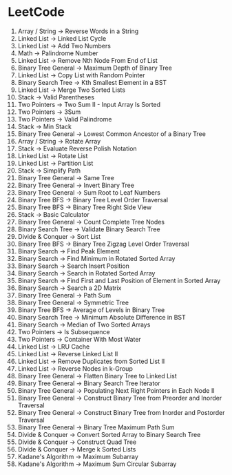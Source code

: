 # LeetCode
1) Array / String -> Reverse Words in a String
2) Linked List -> Linked List Cycle
3) Linked List -> Add Two Numbers   
4) Math -> Palindrome Number
5) Linked List -> Remove Nth Node From End of List
6) Binary Tree General -> Maximum Depth of Binary Tree
7) Linked List -> Copy List with Random Pointer
8) Binary Search Tree -> Kth Smallest Element in a BST
9) Linked List -> Merge Two Sorted Lists
10) Stack -> Valid Parentheses
11) Two Pointers -> Two Sum II - Input Array Is Sorted
12) Two Pointers -> 3Sum
13) Two Pointers -> Valid Palindrome
14) Stack -> Min Stack
15) Binary Tree General -> Lowest Common Ancestor of a Binary Tree
16) Array / String -> Rotate Array
17) Stack -> Evaluate Reverse Polish Notation
18) Linked List -> Rotate List
19) Linked List -> Partition List
20) Stack -> Simplify Path
21) Binary Tree General -> Same Tree
22) Binary Tree General -> Invert Binary Tree
23) Binary Tree General -> Sum Root to Leaf Numbers
24) Binary Tree BFS -> Binary Tree Level Order Traversal
25) Binary Tree BFS -> Binary Tree Right Side View
26) Stack -> Basic Calculator
27) Binary Tree General -> Count Complete Tree Nodes
28) Binary Search Tree -> Validate Binary Search Tree
29) Divide & Conquer -> Sort List
30) Binary Tree BFS -> Binary Tree Zigzag Level Order Traversal
31) Binary Search -> Find Peak Element
32) Binary Search -> Find Minimum in Rotated Sorted Array
33) Binary Search -> Search Insert Position
34) Binary Search -> Search in Rotated Sorted Array
35) Binary Search -> Find First and Last Position of Element in Sorted Array
36) Binary Search -> Search a 2D Matrix
37) Binary Tree General -> Path Sum
38) Binary Tree General -> Symmetric Tree
39) Binary Tree BFS -> Average of Levels in Binary Tree
40) Binary Search Tree -> Minimum Absolute Difference in BST
41) Binary Search -> Median of Two Sorted Arrays
42) Two Pointers -> Is Subsequence
43) Two Pointers -> Container With Most Water
44) Linked List -> LRU Cache
45) Linked List -> Reverse Linked List II
46) Linked List -> Remove Duplicates from Sorted List II
47) Linked List -> Reverse Nodes in k-Group
48) Binary Tree General -> Flatten Binary Tree to Linked List
49) Binary Tree General -> Binary Search Tree Iterator
50) Binary Tree General -> Populating Next Right Pointers in Each Node II
51) Binary Tree General -> Construct Binary Tree from Preorder and Inorder Traversal
52) Binary Tree General -> Construct Binary Tree from Inorder and Postorder Traversal
53) Binary Tree General -> Binary Tree Maximum Path Sum
54) Divide & Conquer -> Convert Sorted Array to Binary Search Tree
55) Divide & Conquer -> Construct Quad Tree
56) Divide & Conquer -> Merge k Sorted Lists
57) Kadane's Algorithm -> Maximum Subarray
58) Kadane's Algorithm -> Maximum Sum Circular Subarray
